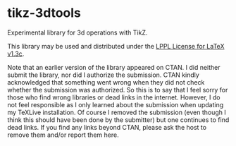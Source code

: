 # tikz-3dtools
Experimental library for 3d operations with TikZ.

This library may be used and distributed under the [LPPL License for LaTeX v1.3c](https://www.latex-project.org/lppl/lppl-1-3c/).

Note that an earlier version of the library appeared on CTAN. I did neither submit the library, nor did I authorize the submission. 
CTAN kindly acknowledged that something went wrong when they did not check whether the submission was authorized. So this is to say that I feel sorry for those who find wrong libraries or dead links in the internet. However, I do not feel responsible as I only learned about the submission when updating my TeXLive installation. Of course I removed the submission (even though I think this should have been done by the submitter) but one continues to find dead links. If you find any links beyond CTAN, please ask the host to remove them and/or report them here. 
